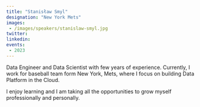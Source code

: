 ```yaml
---
title: "Stanisław Smyl"
designation: "New York Mets"
images:
 - /images/speakers/stanislaw-smyl.jpg
twitter: 
linkedin: 
events:
 - 2023
---
```


Data Engineer and Data Scientist with few years of experience. Currently, I work for baseball team form New York, Mets, where I focus on building Data Platform in the Cloud. 

I enjoy learning and I am taking all the opportunities to grow myself professionally and personally.